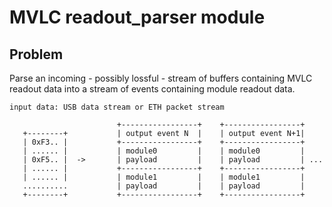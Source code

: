 # MVLC readout_parser module

## Problem

Parse an incoming - possibly lossful - stream of buffers containing MVLC readout
data into a stream of events containing module readout data.

```
input data: USB data stream or ETH packet stream

                        +-----------------+    +-----------------+
   +--------+           | output event N  |    | output event N+1|
   | 0xF3.. |           +-----------------+    +-----------------+
   | ...... |           | module0         |    | module0         |
   | 0xF5.. |  ->       | payload         |    | payload         | ...
   | ...... |           +-----------------+    +-----------------+
   | ...... |           | module1         |    | module1         |
   ..........           | payload         |    | payload         |
   +--------+           +-----------------+    +-----------------+
```

